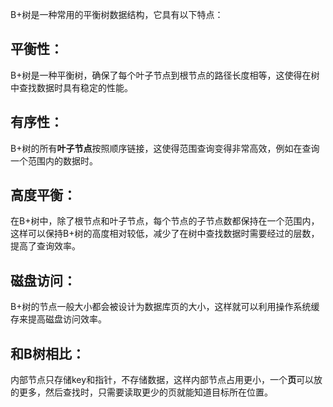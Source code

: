 B+树是一种常用的平衡树数据结构，它具有以下特点：

## 平衡性：
B+树是一种平衡树，确保了每个叶子节点到根节点的路径长度相等，这使得在树中查找数据时具有稳定的性能。
## 有序性：
B+树的所有**叶子节点**按照顺序链接，这使得范围查询变得非常高效，例如在查询一个范围内的数据时。
## 高度平衡：
在B+树中，除了根节点和叶子节点，每个节点的子节点数都保持在一个范围内，这样可以保持B+树的高度相对较低，减少了在树中查找数据时需要经过的层数，提高了查询效率。
## 磁盘访问：
B+树的节点一般大小都会被设计为数据库页的大小，这样就可以利用操作系统缓存来提高磁盘访问效率。
## 和B树相比：
内部节点只存储key和指针，不存储数据，这样内部节点占用更小，一个**页**可以放的更多，然后查找时，只需要读取更少的页就能知道目标所在位置。
